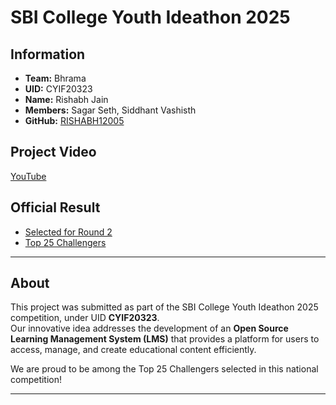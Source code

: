 # SBI College Youth Ideathon 2025

## Information
- **Team:** Bhrama
- **UID:** CYIF20323
- **Name:** Rishabh Jain
- **Members:** Sagar Seth, Siddhant Vashisth
- **GitHub:** [RISHABH12005](https://github.com/RISHABH12005)


## Project Video
[YouTube](https://www.youtube.com/watch?v=-Eb9HqYakSQ)

## Official Result
- [Selected for Round 2](https://youthideathon.in/college-youth-ideathon-results/)
- [Top 25 Challengers](https://youthideathon.in/college-youth-ideathon-top-25-challengers-results/)

---

## About
This project was submitted as part of the SBI College Youth Ideathon 2025 competition, under UID **CYIF20323**.  
Our innovative idea addresses the development of an **Open Source Learning Management System (LMS)** that provides a platform for users to access, manage, and create educational content efficiently. 

We are proud to be among the Top 25 Challengers selected in this national competition!

---
